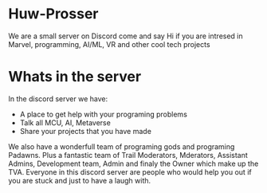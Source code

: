# Huw-Prosser

We are a small server on Discord come and say Hi if you are intresed in Marvel, programming, AI/ML, VR and other cool tech projects

# Whats in the server

In the discord server we have: 
- A place to get help with your programing problems
- Talk all MCU, AI, Metaverse
- Share your projects that you have made

We also have a wonderfull team of programing gods and programing Padawns. Plus a fantastic team of Trail Moderators, Mderators, Assistant Admins, Development team, Admin and finaly the Owner which make up the TVA.
Everyone in this discord server are people who would help you out if you are stuck and just to have a laugh with.
